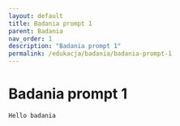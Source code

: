 ```yaml
---
layout: default
title: Badania prompt 1
parent: Badania
nav_order: 1
description: "Badania prompt 1"
permalink: /edukacja/badania/badania-prompt-1
---
```


# Badania prompt 1
```
Hello badania
```
